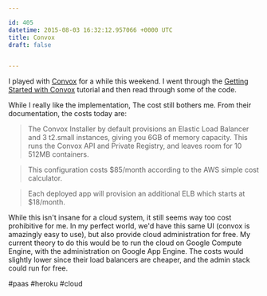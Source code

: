 ```yaml
---

id: 405
datetime: 2015-08-03 16:32:12.957066 +0000 UTC
title: Convox
draft: false


---
```


I played with [Convox](http://www.convox.com/) for a while this weekend. I went through the 
[Getting Started with Convox](https://docs.convox.com/docs/getting-started-with-convox) tutorial and then read through some of the code.

While I really like the implementation, The cost still bothers me. From their documentation, the costs today are:

> The Convox Installer by default provisions an Elastic Load Balancer and 3 t2.small instances, giving you 6GB of memory capacity. This runs the Convox API and Private Registry, and leaves room for 10 512MB containers.

> This configuration costs $85/month according to the AWS simple cost calculator.

> Each deployed app will provision an additional ELB which starts at $18/month.

While this isn't insane for a cloud system, it still seems way too cost prohibitive for me. In my perfect world, we'd have this same UI (convox is amazingly easy to use), but also provide cloud administration for free. My current theory to do this would be to run the cloud on Google Compute Engine, with the administration on Google App Engine. The costs would slightly lower since their load balancers are cheaper, and the admin stack could run for free.

#paas #heroku #cloud
